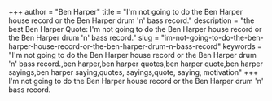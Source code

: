 +++
author = "Ben Harper"
title = "I'm not going to do the Ben Harper house record or the Ben Harper drum 'n' bass record."
description = "the best Ben Harper Quote: I'm not going to do the Ben Harper house record or the Ben Harper drum 'n' bass record."
slug = "im-not-going-to-do-the-ben-harper-house-record-or-the-ben-harper-drum-n-bass-record"
keywords = "I'm not going to do the Ben Harper house record or the Ben Harper drum 'n' bass record.,ben harper,ben harper quotes,ben harper quote,ben harper sayings,ben harper saying,quotes, sayings,quote, saying, motivation"
+++
I'm not going to do the Ben Harper house record or the Ben Harper drum 'n' bass record.
